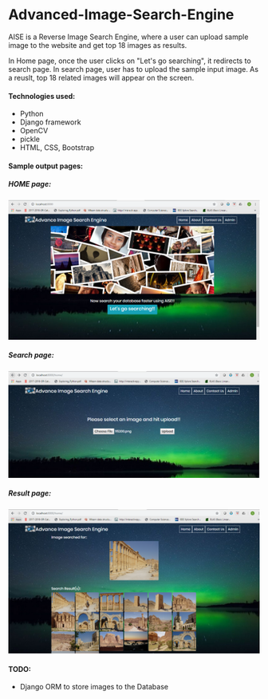 # Advanced-Image-Search-Engine
AISE is a Reverse Image Search Engine, where a user can upload sample image to the website and get top 18 images as results.

In Home page, once the user clicks on "Let's go searching", it redirects to search page.
In search page, user has to upload the sample input image. 
As a reuslt, top 18 related images will appear on the screen.

#### Technologies used:

* Python
* Django framework
* OpenCV
* pickle
* HTML, CSS, Bootstrap

#### Sample output pages:

##### HOME page:
![](IMGHUNT/sampleOutput/Homepage.png)

##### Search page:
![](IMGHUNT/sampleOutput/SearchPage.png)
##### Result page:
![](IMGHUNT/sampleOutput/ResultPage.png)

#### TODO:
* Django ORM to store images to the Database
